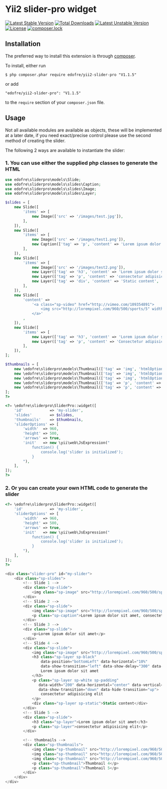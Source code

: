 # Yii2 slider-pro widget

[![Latest Stable Version](https://poser.pugx.org/edofre/yii2-slider-pro/v/stable)](https://packagist.org/packages/edofre/yii2-slider-pro)
[![Total Downloads](https://poser.pugx.org/edofre/yii2-slider-pro/downloads)](https://packagist.org/packages/edofre/yii2-slider-pro)
[![Latest Unstable Version](https://poser.pugx.org/edofre/yii2-slider-pro/v/unstable)](https://packagist.org/packages/edofre/yii2-slider-pro)
[![License](https://poser.pugx.org/edofre/yii2-slider-pro/license)](https://packagist.org/packages/edofre/yii2-slider-pro)
[![composer.lock](https://poser.pugx.org/edofre/yii2-slider-pro/composerlock)](https://packagist.org/packages/edofre/yii2-slider-pro)

## Installation

The preferred way to install this extension is through [composer](http://getcomposer.org/download/).

To install, either run

```
$ php composer.phar require edofre/yii2-slider-pro "V1.1.5"
```

or add

```
"edofre/yii2-slider-pro": "V1.1.5"
```

to the ```require``` section of your `composer.json` file.

## Usage 

Not all available modules are available as objects, these will be implemented at a later date, 
if you need exact/precise control please use the second method of creating the slider.

The following 2 ways are available to instantiate the slider:

### 1. You can use either the supplied php classes to generate the HTML

```php
use edofre\sliderpro\models\Slide;
use edofre\sliderpro\models\slides\Caption;
use edofre\sliderpro\models\slides\Image;
use edofre\sliderpro\models\slides\Layer;

$slides = [
	new Slide([
		'items' => [
			new Image(['src' => '/images/test.jpg']),
		],
	]),
	new Slide([
		'items' => [
			new Image(['src' => '/images/test1.png']),
			new Caption(['tag' => 'p', 'content' => 'Lorem ipsum dolor sit amet, consectetur adipisicing elit.']),
		],
	]),
	new Slide([
		'items' => [
			new Image(['src' => '/images/test2.png']),
			new Layer(['tag' => 'h3', 'content' => 'Lorem ipsum dolor sit amet', 'htmlOptions' => ['class' => 'sp-black', 'data-position' => "bottomLeft", 'data-horizontal' => "10%", 'data-show-transition' => "left", 'data-show-delay' => "300", 'data-hide-transition' => "right"]]),
			new Layer(['tag' => 'p', 'content' => 'consectetur adipisicing elit', 'htmlOptions' => ['class' => 'sp-white sp-padding', 'data-width' => "200", 'data-horizontal' => "center", 'data-vertical' => "40%", 'data-show-transition' => "down", 'data-hide-transition' => "up"]]),
			new Layer(['tag' => 'div', 'content' => 'Static content', 'htmlOptions' => ['class' => 'sp-static']]),
		],
	]),
	new Slide([
		'content' =>
			'<a class="sp-video" href="http://vimeo.com/109354891">
				<img src="http://lorempixel.com/960/500/sports/5" width="500" height="300"/>
			</a>'
		,
	]),
	new Slide([
		'items' => [
			new Layer(['tag' => 'h3', 'content' => 'Lorem ipsum dolor sit amet']),
			new Layer(['tag' => 'p', 'content' => 'Consectetur adipisicing elit']),
		],
	]),
];

$thumbnails = [
	new \edofre\sliderpro\models\Thumbnail(['tag' => 'img', 'htmlOptions' => ['src' => "/images/ttest.jpg", 'data-src' => "/images/test.jpg"]]),
	new \edofre\sliderpro\models\Thumbnail(['tag' => 'img', 'htmlOptions' => ['src' => "/images/ttest1.png", 'data-src' => "/images/test1.png"]]),
	new \edofre\sliderpro\models\Thumbnail(['tag' => 'img', 'htmlOptions' => ['src' => "/images/ttest2.png", 'data-src' => "/images/test2.png"]]),
	new \edofre\sliderpro\models\Thumbnail(['tag' => 'p', 'content' => 'Thumbnail for video']),
	new \edofre\sliderpro\models\Thumbnail(['tag' => 'p', 'content' => 'Thumbnail 5']),
];
?>

<?= \edofre\sliderpro\SliderPro::widget([
	'id'            => 'my-slider',
	'slides'        => $slides,
	'thumbnails'    => $thumbnails,
	'sliderOptions' => [
		'width'  => 960,
		'height' => 500,
		'arrows' => true,
		'init'   => new \yii\web\JsExpression("
			function() {
				console.log('slider is initialized');
			}
		"),
	],
]);
?>
```

### 2. Or you can create your own HTML code to generate the slider

```php
<?= \edofre\sliderpro\SliderPro::widget([
	'id'            => 'my-slider',
	'sliderOptions' => [
		'width'  => 960,
		'height' => 500,
		'arrows' => true,
		'init'   => new \yii\web\JsExpression("
			function() {
				console.log('slider is initialized');
			}
		"),
	],
]);
?>

<div class="slider-pro" id="my-slider">
	<div class="sp-slides">
		<!-- Slide 1 -->
		<div class="sp-slide">
			<img class="sp-image" src="http://lorempixel.com/960/500/sports/1"/>
		</div>
		<!-- Slide 2 -->
		<div class="sp-slide">
			<img class="sp-image" src="http://lorempixel.com/960/500/sports/2"/>
			<p class="sp-caption">Lorem ipsum dolor sit amet, consectetur adipisicing elit.</p>
		</div>
		<!-- Slide 3 -->
		<div class="sp-slide">
			<p>Lorem ipsum dolor sit amet</p>
		</div>
		<!-- Slide 4 -->
		<div class="sp-slide">
			<img class="sp-image" src="http://lorempixel.com/960/500/sports/3"/>
			<h3 class="sp-layer sp-black"
				data-position="bottomLeft" data-horizontal="10%"
				data-show-transition="left" data-show-delay="300" data-hide-transition="right">
				Lorem ipsum dolor sit amet
			</h3>
			<p class="sp-layer sp-white sp-padding"
			   data-width="200" data-horizontal="center" data-vertical="40%"
			   data-show-transition="down" data-hide-transition="up">
				consectetur adipisicing elit
			</p>
			<div class="sp-layer sp-static">Static content</div>
		</div>
		<!-- Slide 5 -->
		<div class="sp-slide">
			<h3 class="sp-layer">Lorem ipsum dolor sit amet</h3>
			<p class="sp-layer">consectetur adipisicing elit</p>
		</div>

		<!-- thumbnails -->
		<div class="sp-thumbnails">
			<img class="sp-thumbnail" src="http://lorempixel.com/960/500/sports/1" data-src="http://lorempixel.com/480/250/sports/1"/>
			<img class="sp-thumbnail" src="http://lorempixel.com/960/500/sports/2" data-src="http://lorempixel.com/480/250/sports/2"/>
			<img class="sp-thumbnail" src="http://lorempixel.com/960/500/sports/3" data-src="http://lorempixel.com/480/250/sports/3"/>
			<p class="sp-thumbnail">Thumbnail 4</p>
			<p class="sp-thumbnail">Thumbnail 5</p>
		</div>
	</div>
</div>
```